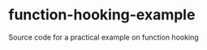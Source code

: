 function-hooking-example
========================

Source code for a practical example on function hooking